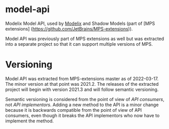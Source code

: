 # model-api

Modelix Model API, used by [Modelix](https://github.com/modelix/modelix) and Shadow Models (part of [MPS extensions]
(https://github.com/JetBrains/MPS-extensions)).

Model API was previously part of MPS extensions as well but was extracted into a separate project so that it can support
multiple versions of MPS.

# Versioning

Model API was extracted from MPS-extensions master as of 2022-03-17. The minor version at that point was 2021.2.
The releases of the extracted project will begin with version 2021.3 and will follow semantic versioning.

Semantic versioning is considered from the point of view of _API consumers_, not _API implementors_. Adding a new 
method to the API is a minor change because it is backwards compatible from the point of view of API consumers, even 
though it breaks the API implementors who now have to implement the method.

